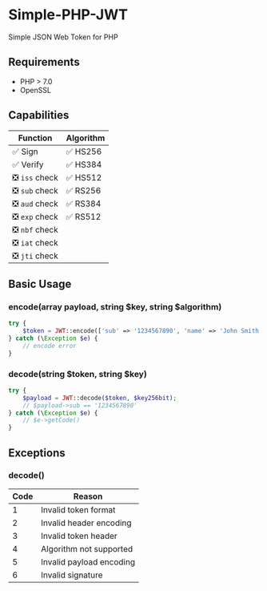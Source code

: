 # Simple-PHP-JWT

Simple JSON Web Token for PHP

## Requirements

* PHP > 7.0
* OpenSSL

## Capabilities

Function | Algorithm
-|-
✅ Sign | ✅ HS256
✅ Verify | ✅ HS384
❎ `iss` check | ✅ HS512
❎ `sub` check | ✅ RS256
❎ `aud` check | ✅ RS384
❎ `exp` check | ✅ RS512
❎ `nbf` check |
❎ `iat` check |
❎ `jti` check |

## Basic Usage

### encode(array payload, string $key, string $algorithm)

```php
try {
    $token = JWT::encode(['sub' => '1234567890', 'name' => 'John Smith'], $key256bit, 'HS256');
} catch (\Exception $e) {
    // encode error
}
```

### decode(string $token, string $key)

```php
try {
    $payload = JWT::decode($token, $key256bit);
    // $payload->sub == '1234567890'
} catch (\Exception $e) {
    // $e->getCode()
}
```

## Exceptions

### decode()
Code | Reason
-|-
1 | Invalid token format
2 | Invalid header encoding
3 | Invalid token header
4 | Algorithm not supported
5 | Invalid payload encoding
6 | Invalid signature
